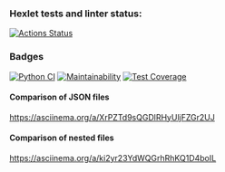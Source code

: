 ### Hexlet tests and linter status:
[![Actions Status](https://github.com/MD-shka/python-project-50/actions/workflows/hexlet-check.yml/badge.svg)](https://github.com/MD-shka/python-project-50/actions)

### Badges
[![Python CI](https://github.com/MD-shka/python-project-50/actions/workflows/pyci.yml/badge.svg)](https://github.com/MD-shka/python-project-50/actions/workflows/pyci.yml)
[![Maintainability](https://api.codeclimate.com/v1/badges/5df15d6743ae9d153d83/maintainability)](https://codeclimate.com/github/MD-shka/python-project-50/maintainability)
[![Test Coverage](https://api.codeclimate.com/v1/badges/5df15d6743ae9d153d83/test_coverage)](https://codeclimate.com/github/MD-shka/python-project-50/test_coverage)

#### Comparison of JSON files
https://asciinema.org/a/XrPZTd9sQGDlRHyUljFZGr2UJ

#### Comparison of nested files
https://asciinema.org/a/ki2yr23YdWQGrhRhKQ1D4boIL


